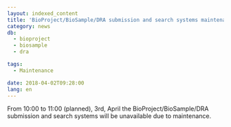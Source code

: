```yaml
---
layout: indexed_content
title: 'BioProject/BioSample/DRA submission and search systems maintenance (10:00-11:00, 3rd, April)'
category: news
db:
  - bioproject
  - biosample
  - dra

tags:
  - Maintenance

date: 2018-04-02T09:28:00
lang: en
---
```


<p>From 10:00 to 11:00 (planned), 3rd, April the BioProject/BioSample/DRA submission and search systems will be unavailable due to maintenance.</p>
